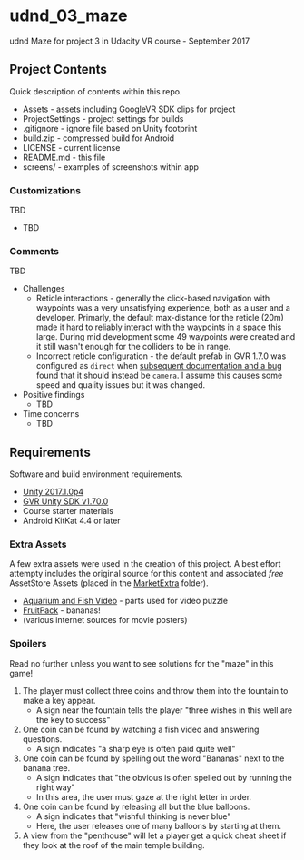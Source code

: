 # udnd_03_maze
udnd Maze for project 3 in Udacity VR course - September 2017

## Project Contents
Quick description of contents within this repo.

* Assets - assets including GoogleVR SDK clips for project
* ProjectSettings - project settings for builds
* .gitignore - ignore file based on Unity footprint
* build.zip - compressed build for Android
* LICENSE - current license
* README.md - this file
* screens/ - examples of screenshots within app

### Customizations
TBD

* TBD

### Comments
TBD

* Challenges
  * Reticle interactions - generally the click-based navigation with waypoints was
    a very unsatisfying experience, both as a user and a developer.  Primarly,
    the default max-distance for the reticle (20m) made it hard
    to reliably interact with the waypoints in a space this large.  During mid development
    some 49 waypoints were created and it still wasn't enough for the colliders to be in range.
  * Incorrect reticle configuration - the default prefab in GVR 1.7.0 was configured as
    ``direct`` when [subsequent documentation and a bug](https://github.com/googlevr/gvr-unity-sdk/issues/666#issuecomment-322941244)
    found that it should instead be ``camera``.  I assume this causes some speed and
    quality issues but it was changed.
* Positive findings
  * TBD
* Time concerns
  * TBD


## Requirements
Software and build environment requirements.

* [Unity 2017.1.0p4](https://unity3d.com/get-unity/download/archive)
* [GVR Unity SDK v1.70.0](https://github.com/googlevr/gvr-unity-sdk/releases/tag/v1.70.0)
* Course starter materials
* Android KitKat 4.4 or later

### Extra Assets
A few extra assets were used in the creation of this project.  A best effort attempty includes the original source for this content and associated *free* AssetStore Assets (placed in the [MarketExtra](Assets/MarketExtra) folder).

* [Aquarium and Fish Video](https://www.youtube.com/watch?v=bdnHKdb-Oss) - parts used for video puzzle
* [FruitPack](https://www.assetstore.unity3d.com/en/#!/content/80254) - bananas!
* (various internet sources for movie posters)

### Spoilers

Read no further unless you want to see solutions for the "maze" in this game!
























1. The player must collect three coins and throw them into the fountain to make a key appear.
   * A sign near the fountain tells the player "three wishes in this well are the key to success"
1. One coin can be found by watching a fish video and answering questions.
   * A sign indicates "a sharp eye is often paid quite well"
1. One coin can be found by spelling out the word "Bananas" next to the banana tree.
   * A sign indicates that "the obvious is often spelled out by running the right way"
   * In this area, the user must gaze at the right letter in order.
1. One coin can be found by releasing all but the blue balloons.
   * A sign indicates that "wishful thinking is never blue"
   * Here, the user releases one of many balloons by starting at them.
1. A view from the "penthouse" will let a player get a quick cheat sheet if they look
   at the roof of the main temple building.
